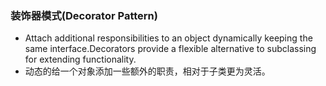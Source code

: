 ### 装饰器模式(Decorator Pattern)
* Attach additional responsibilities to an object dynamically
keeping the same interface.Decorators provide a flexible alternative
to subclassing for extending functionality.
* 动态的给一个对象添加一些额外的职责，相对于子类更为灵活。
<div algin = "center">
<img src="">

</div>
